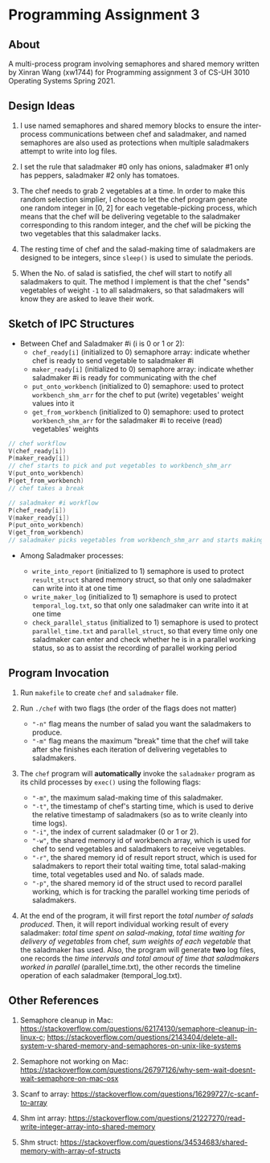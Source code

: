 # Programming Assignment 3

## About

A multi-process program involving semaphores and shared memory written by Xinran Wang (xw1744) for Programming assignment 3 of CS-UH 3010 Operating Systems Spring 2021.

## Design Ideas

1. I use named semaphores and shared memory blocks to ensure the inter-process communications between chef and saladmaker, and named semaphores are also used as protections when multiple saladmakers attempt to write into log files.

2. I set the rule that saladmaker #0 only has onions, saladmaker #1 only has peppers, saladmaker #2 only has tomatoes.

3. The chef needs to grab 2 vegetables at a time. In order to make this random selection simplier, I choose to let the chef program generate one random integer in [0, 2] for each vegetable-picking process, which means that the chef will be delivering vegetable to the saladmaker corresponding to this random integer, and the chef will be picking the two vegetables that this saladmaker lacks.

4. The resting time of chef and the salad-making time of saladmakers are designed to be integers, since `sleep()` is used to simulate the periods.

5. When the No. of salad is satisfied, the chef will start to notify all saladmakers to quit. The method I implement is that the chef "sends" vegetables of weight `-1` to all saladmakers, so that saladmakers will know they are asked to leave their work.

## Sketch of IPC Structures

- Between Chef and Saladmaker #i (i is 0 or 1 or 2):
  - `chef_ready[i]` (initialized to 0) semaphore array: indicate whether chef is ready to send vegetable to saladmaker #i
  - `maker_ready[i]` (initialized to 0) semaphore array: indicate whether saladmaker #i is ready for communicating with the chef
  - `put_onto_workbench` (initialized to 0) semaphore: used to protect `workbench_shm_arr` for the chef to put (write) vegetables' weight values into it
  - `get_from_workbench` (initialized to 0) semaphore: used to protect `workbench_shm_arr` for the saladmaker #i to receive (read) vegetables' weights

``` c
// chef workflow
V(chef_ready[i])
P(maker_ready[i])
// chef starts to pick and put vegetables to workbench_shm_arr
V(put_onto_workbench)
P(get_from_workbench)
// chef takes a break
```

``` c
// saladmaker #i workflow
P(chef_ready[i])
V(maker_ready[i])
P(put_onto_workbench)
V(get_from_workbench)
// saladmaker picks vegetables from workbench_shm_arr and starts making salad
```

- Among Saladmaker processes:

  - `write_into_report` (initialized to 1) semaphore is used to protect `result_struct` shared memory struct, so that only one saladmaker can write into it at one time
  - `write_maker_log` (initialized to 1) semaphore is used to protect `temporal_log.txt`, so that only one saladmaker can write into it at one time
  - `check_parallel_status` (initialized to 1) semaphore is used to protect `parallel_time.txt` and `parallel_struct`, so that every time only one saladmaker can enter and check whether he is in a parallel working status, so as to assist the recording of parallel working period

## Program Invocation

1. Run `makefile` to create `chef` and `saladmaker` file.
2. Run `./chef` with two flags (the order of the flags does not matter)
    - `"-n"` flag means the number of salad you want the saladmakers to produce.
    - `"-m"` flag means the maximum "break" time that the chef will take after she finishes each iteration of delivering vegetables to saladmakers.
3. The `chef` program will **automatically** invoke the `saladmaker` program as its child processes by `exec()` using the following flags:
    - `"-m"`, the maximum salad-making time of this saladmaker.
    - `"-t"`, the timestamp of chef's starting time, which is used to derive the relative timestamp of saladmakers (so as to write cleanly into time logs).
    - `"-i"`, the index of current saladmaker (0 or 1 or 2).
    - `"-w"`, the shared memory id of workbench array, which is used for chef to send vegetables and saladmakers to receive vegetables.
    - `"-r"`, the shared memory id of result report struct, which is used for saladmakers to report their total waiting time, total salad-making time, total vegetables used and No. of salads made.
    - `"-p"`, the shared memory id of the struct used to record parallel working, which is for tracking the parallel working time periods of saladmakers.

4. At the end of the program, it will first report the *total number of salads produced*. Then, it will report individual working result of every saladmaker: *total time spent on salad-making*, *total time waiting for delivery of vegetables* from chef, *sum weights of each vegetable* that the saladmaker has used. Also, the program will generate **two** log files, one records the *time intervals and total amout of time that saladmakers worked in parallel* (parallel_time.txt), the other records the timeline operation of each saladmaker (temporal_log.txt).

## Other References

1. Semaphore cleanup in Mac: <https://stackoverflow.com/questions/62174130/semaphore-cleanup-in-linux-c>; <https://stackoverflow.com/questions/2143404/delete-all-system-v-shared-memory-and-semaphores-on-unix-like-systems>

2. Semaphore not working on Mac: <https://stackoverflow.com/questions/26797126/why-sem-wait-doesnt-wait-semaphore-on-mac-osx>

3. Scanf to array: <https://stackoverflow.com/questions/16299727/c-scanf-to-array>

4. Shm int array: <https://stackoverflow.com/questions/21227270/read-write-integer-array-into-shared-memory>

5. Shm struct: <https://stackoverflow.com/questions/34534683/shared-memory-with-array-of-structs>
